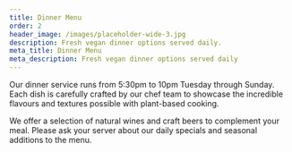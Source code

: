 ```yaml
---
title: Dinner Menu
order: 2
header_image: /images/placeholder-wide-3.jpg
description: Fresh vegan dinner options served daily.
meta_title: Dinner Menu
meta_description: Fresh vegan dinner options served daily
---
```

Our dinner service runs from 5:30pm to 10pm Tuesday through Sunday. Each dish is carefully crafted by our chef team to showcase the incredible flavours and textures possible with plant-based cooking.

We offer a selection of natural wines and craft beers to complement your meal. Please ask your server about our daily specials and seasonal additions to the menu.